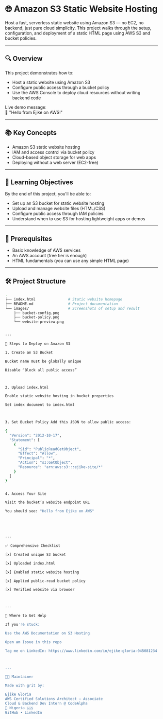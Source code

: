# 🌐 Amazon S3 Static Website Hosting

Host a fast, serverless static website using Amazon S3 — no EC2, no backend, just pure cloud simplicity. This project walks through the setup, configuration, and deployment of a static HTML page using AWS S3 and bucket policies.

---

## 🔍 Overview

This project demonstrates how to:
- Host a static website using Amazon S3
- Configure public access through a bucket policy
- Use the AWS Console to deploy cloud resources without writing backend code

Live demo message:  
📸 "Hello from Ejike on AWS!"

---

## 📚 Key Concepts

- Amazon S3 static website hosting
- IAM and access control via bucket policy
- Cloud-based object storage for web apps
- Deploying without a web server (EC2-free)

---

## 🧠 Learning Objectives

By the end of this project, you'll be able to:

- Set up an S3 bucket for static website hosting
- Upload and manage website files (HTML/CSS)
- Configure public access through IAM policies
- Understand when to use S3 for hosting lightweight apps or demos

---

## 🧰 Prerequisites

- Basic knowledge of AWS services
- An AWS account (free tier is enough)
- HTML fundamentals (you can use any simple HTML page)

---

## 🛠 Project Structure

```bash
.
├── index.html               # Static website homepage
├── README.md                # Project documentation
└── images/                  # Screenshots of setup and result
    ├── bucket-config.png
    ├── bucket-policy.png
    └── website-preview.png


---

🚀 Steps to Deploy on Amazon S3

1. Create an S3 Bucket

Bucket name must be globally unique

Disable “Block all public access”



2. Upload index.html

Enable static website hosting in bucket properties

Set index document to index.html



3. Set Bucket Policy Add this JSON to allow public access:

{
  "Version": "2012-10-17",
  "Statement": [
    {
      "Sid": "PublicReadGetObject",
      "Effect": "Allow",
      "Principal": "*",
      "Action": "s3:GetObject",
      "Resource": "arn:aws:s3:::ejike-site/*"
    }
  ]
}


4. Access Your Site

Visit the bucket’s website endpoint URL

You should see: "Hello from Ejike on AWS"





---

✅ Comprehensive Checklist

[x] Created unique S3 bucket

[x] Uploaded index.html

[x] Enabled static website hosting

[x] Applied public-read bucket policy

[x] Verified website via browser



---

💬 Where to Get Help

If you're stuck:

Use the AWS Documentation on S3 Hosting

Open an Issue in this repo

Tag me on LinkedIn: https://www.linkedin.com/in/ejike-gloria-045081234



---

👩‍💻 Maintainer

Made with grit by:

Ejike Gloria
AWS Certified Solutions Architect – Associate
Cloud & Backend Dev Intern @ CodeAlpha
📍 Nigeria 🇳🇬
GitHub • LinkedIn

